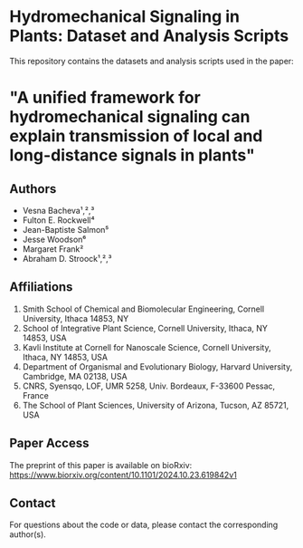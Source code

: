 # Hydromechanical Signaling in Plants: Dataset and Analysis Scripts

This repository contains the datasets and analysis scripts used in the paper:

# "A unified framework for hydromechanical signaling can explain transmission of local and long-distance signals in plants"

## Authors

- Vesna Bacheva¹,²,³
- Fulton E. Rockwell⁴
- Jean-Baptiste Salmon⁵
- Jesse Woodson⁶
- Margaret Frank²
- Abraham D. Stroock¹,²,³

## Affiliations

1. Smith School of Chemical and Biomolecular Engineering, Cornell University, Ithaca 14853, NY
2. School of Integrative Plant Science, Cornell University, Ithaca, NY 14853, USA
3. Kavli Institute at Cornell for Nanoscale Science, Cornell University, Ithaca, NY 14853, USA
4. Department of Organismal and Evolutionary Biology, Harvard University, Cambridge, MA 02138, USA
5. CNRS, Syensqo, LOF, UMR 5258, Univ. Bordeaux, F-33600 Pessac, France
6. The School of Plant Sciences, University of Arizona, Tucson, AZ 85721, USA

## Paper Access

The preprint of this paper is available on bioRxiv: https://www.biorxiv.org/content/10.1101/2024.10.23.619842v1

## Contact

For questions about the code or data, please contact the corresponding author(s).
